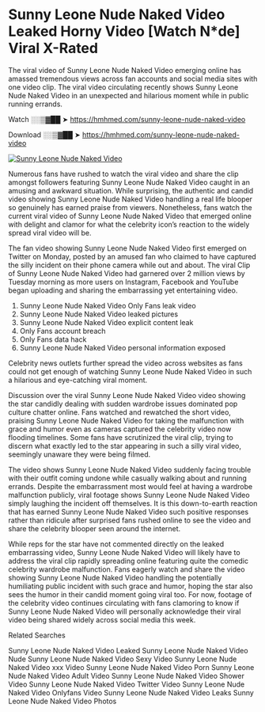 ﻿# Sunny Leone Nude Naked Video Leaked Horny Video [Watch N*de] Viral X-Rated

The viral video of ﻿Sunny Leone Nude Naked Video emerging online has amassed tremendous views across fan accounts and social media sites with one video clip. The viral video circulating recently shows ﻿Sunny Leone Nude Naked Video in an unexpected and hilarious moment while in public running errands. 

Watch ░░▒▓██ ➤ https://hmhmed.com/sunny-leone-nude-naked-video

Download ░░▒▓██ ➤ https://hmhmed.com/sunny-leone-nude-naked-video

[![Sunny Leone Nude Naked Video](https://i.imgur.com/dJHk4Zq.gif)](https://hmhmed.com/sunny-leone-nude-naked-video)

Numerous fans have rushed to watch the viral video and share the clip amongst followers featuring ﻿Sunny Leone Nude Naked Video caught in an amusing and awkward situation. While surprising, the authentic and candid video showing ﻿Sunny Leone Nude Naked Video handling a real life blooper so genuinely has earned praise from viewers. Nonetheless, fans watch the current viral video of ﻿Sunny Leone Nude Naked Video that emerged online with delight and clamor for what the celebrity icon’s reaction to the widely spread viral video will be.

The fan video showing ﻿Sunny Leone Nude Naked Video first emerged on Twitter on Monday, posted by an amused fan who claimed to have captured the silly incident on their phone camera while out and about. The viral Clip of ﻿Sunny Leone Nude Naked Video had garnered over 2 million views by Tuesday morning as more users on Instagram, Facebook and YouTube began uploading and sharing the embarrassing yet entertaining video. 

1. ﻿Sunny Leone Nude Naked Video Only Fans leak video
2. ﻿Sunny Leone Nude Naked Video leaked pictures
3. ﻿Sunny Leone Nude Naked Video explicit content leak
4. Only Fans account breach
5. Only Fans data hack
6. ﻿Sunny Leone Nude Naked Video personal information exposed

Celebrity news outlets further spread the video across websites as fans could not get enough of watching ﻿Sunny Leone Nude Naked Video in such a hilarious and eye-catching viral moment. 

Discussion over the viral ﻿Sunny Leone Nude Naked Video video showing the star candidly dealing with sudden wardrobe issues dominated pop culture chatter online. Fans watched and rewatched the short video, praising ﻿Sunny Leone Nude Naked Video for taking the malfunction with grace and humor even as cameras captured the celebrity video now flooding timelines. Some fans have scrutinized the viral clip, trying to discern what exactly led to the star appearing in such a silly viral video, seemingly unaware they were being filmed.

The video shows ﻿Sunny Leone Nude Naked Video suddenly facing trouble with their outfit coming undone while casually walking about and running errands. Despite the embarrassment most would feel at having a wardrobe malfunction publicly, viral footage shows ﻿Sunny Leone Nude Naked Video simply laughing the incident off themselves. It is this down-to-earth reaction that has earned ﻿Sunny Leone Nude Naked Video such positive responses rather than ridicule after surprised fans rushed online to see the video and share the celebrity blooper seen around the internet.  

While reps for the star have not commented directly on the leaked embarrassing video, ﻿Sunny Leone Nude Naked Video will likely have to address the viral clip rapidly spreading online featuring quite the comedic celebrity wardrobe malfunction. Fans eagerly watch and share the video showing ﻿Sunny Leone Nude Naked Video handling the potentially humiliating public incident with such grace and humor, hoping the star also sees the humor in their candid moment going viral too. For now, footage of the celebrity video continues circulating with fans clamoring to know if ﻿Sunny Leone Nude Naked Video will personally acknowledge their viral video being shared widely across social media this week.

Related Searches

﻿Sunny Leone Nude Naked Video Leaked
﻿Sunny Leone Nude Naked Video Nude
﻿Sunny Leone Nude Naked Video Sexy Video
﻿Sunny Leone Nude Naked Video xxx Video
﻿Sunny Leone Nude Naked Video Porn
﻿Sunny Leone Nude Naked Video Adult Video
﻿Sunny Leone Nude Naked Video Shower Video
﻿Sunny Leone Nude Naked Video Twitter Video
﻿Sunny Leone Nude Naked Video Onlyfans Video
﻿Sunny Leone Nude Naked Video Leaks
﻿Sunny Leone Nude Naked Video Photos